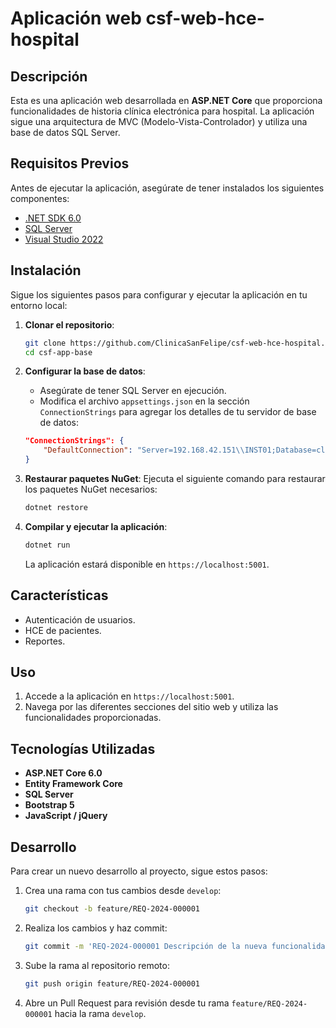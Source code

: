 # Aplicación web csf-web-hce-hospital

## Descripción

Esta es una aplicación web desarrollada en **ASP.NET Core** que proporciona funcionalidades de historia clínica electrónica para hospital. La aplicación sigue una arquitectura de MVC (Modelo-Vista-Controlador) y utiliza una base de datos SQL Server.

## Requisitos Previos

Antes de ejecutar la aplicación, asegúrate de tener instalados los siguientes componentes:

- [.NET SDK 6.0](https://dotnet.microsoft.com/download/dotnet/6.0)
- [SQL Server](https://www.microsoft.com/en-us/sql-server/sql-server-downloads)
- [Visual Studio 2022](https://visualstudio.microsoft.com/vs/)

## Instalación

Sigue los siguientes pasos para configurar y ejecutar la aplicación en tu entorno local:

1. **Clonar el repositorio**:
   ```bash
   git clone https://github.com/ClinicaSanFelipe/csf-web-hce-hospital.git
   cd csf-app-base
   ```

2. **Configurar la base de datos**:
   - Asegúrate de tener SQL Server en ejecución.
   - Modifica el archivo `appsettings.json` en la sección `ConnectionStrings` para agregar los detalles de tu servidor de base de datos:

   ```json
   "ConnectionStrings": {
       "DefaultConnection": "Server=192.168.42.151\\INST01;Database=clinica;User Id=usuario;Password=contraseña;"
   }
   ```

3. **Restaurar paquetes NuGet**:
   Ejecuta el siguiente comando para restaurar los paquetes NuGet necesarios:
   ```bash
   dotnet restore
   ```

4. **Compilar y ejecutar la aplicación**:
   ```bash
   dotnet run
   ```

   La aplicación estará disponible en `https://localhost:5001`.

## Características

- Autenticación de usuarios.
- HCE de pacientes.
- Reportes.

## Uso

1. Accede a la aplicación en `https://localhost:5001`.
2. Navega por las diferentes secciones del sitio web y utiliza las funcionalidades proporcionadas.

## Tecnologías Utilizadas

- **ASP.NET Core 6.0**
- **Entity Framework Core**
- **SQL Server**
- **Bootstrap 5**
- **JavaScript / jQuery**

## Desarrollo

Para crear un nuevo desarrollo al proyecto, sigue estos pasos:

1. Crea una rama con tus cambios desde `develop`:
   ```bash
   git checkout -b feature/REQ-2024-000001
   ```

2. Realiza los cambios y haz commit:
   ```bash
   git commit -m 'REQ-2024-000001 Descripción de la nueva funcionalidad'
   ```

3. Sube la rama al repositorio remoto:
   ```bash
   git push origin feature/REQ-2024-000001
   ```

4. Abre un Pull Request para revisión desde tu rama `feature/REQ-2024-000001` hacia la rama `develop`.
